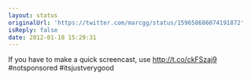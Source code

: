 ```yaml
---
layout: status
originalUrl: 'https://twitter.com/marcgg/status/159658686074191872'
isReply: false
date: 2012-01-18 15:29:31
---
```


If you have to make a quick screencast, use http://t.co/ckFSzaj9 #notsponsored #itsjustverygood
